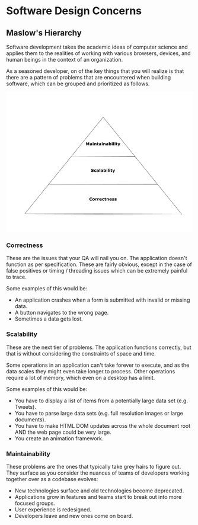 # Software Design Concerns


## Maslow's Hierarchy

Software development takes the academic ideas of computer science and applies them
to the realities of working with various browsers, devices, and human beings in the 
context of an organization.

As a seasoned developer, on of the key things that you will realize is that there 
are a pattern of problems that are encountered when building software, which can
be grouped and prioritized as follows.

![Design Concerns Hierarchy](images/concerns.png "The hierarchy of design concerns.")


### Correctness

These are the issues that your QA will nail you on.  The application doesn't function as
per specification.  These are fairly obvious, except in the case of false positives or 
timing / threading issues which can be extremely painful to trace.

Some examples of this would be:
- An application crashes when a form is submitted with invalid or missing data.
- A button navigates to the wrong page.
- Sometimes a data gets lost.


### Scalability

These are the next tier of problems.  The application functions correctly, but that is
without considering the constraints of space and time.

Some operations in an application can't take forever to execute, and as the data scales
they might even take longer to process.  Other operations require a lot of memory, which 
even on a desktop has a limit.

Some examples of this would be:
- You have to display a list of items from a potentially large data set (e.g. Tweets).
- You have to parse large data sets (e.g. full resolution images or large documents).
- You have to make HTML DOM updates across the whole document root AND the web page could 
be very large.
- You create an animation framework.


### Maintainability

These problems are the ones that typically take grey hairs to figure out.  They surface as
you consider the nuances of teams of developers working together over as a codebase evolves:
- New technologies surface and old technologies become deprecated.
- Applications grow in features and teams start to break out into more focused groups.
- User experience is redesigned.
- Developers leave and new ones come on board.


